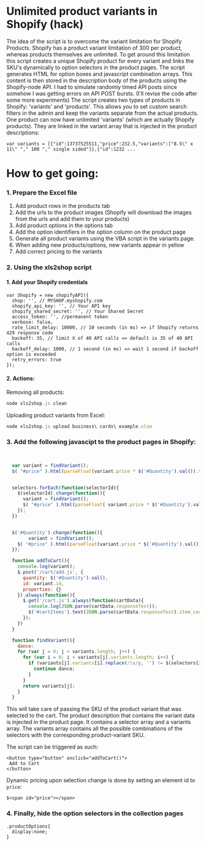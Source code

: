 # Unlimited product variants in Shopify (hack)

The idea of the script is to overcome the variant limitation for Shopify Products.
Shopify has a product variant limitation of 300 per product, whereas products themselves are unlimited.
To get around this limitation this script creates a unique Shopify product for every variant and links the SKU's dynamically to option selectors in the product pages.
The script generates HTML for option boxes and javascript combination arrays. This content is then stored in the description body of the products using the Shopify-node API.
I had to simulate randomly timed API posts since somehow I was getting errors on API POST bursts. (I'll revise the code after some more experiments)
The script creates two types of products in Shopify: 'variants' and 'products'. This allows you to set custom search filters in the admin and keep the variants separate from the actual products.
One product can now have unlimited 'variants' (which are actually Shopify products). They are linked in the variant array that is injected in the product descriptions:

```
var variants = [{"id":13737525511,"price":232.5,"variants":["8.5\" x 11\" "," 100 "," single sided"]},{"id":1232 ...
```
# How to get going:

### 1. Prepare the Excel file

1. Add product rows in the products tab
2. Add the urls to the product images (Shopify will download the images from the urls and add them to your products)
3. Add product options in the options tab
4. Add the option identifiers in the option column on the product page
5. Generate all product variants using the VBA script in the variants page.
6. When adding new products/options, new variants appear in yellow
7. Add correct pricing to the variants

### 2. Using the xls2shop script

#### 1. Add your Shopify credentials

```
var Shopify = new shopifyAPI({
  shop: '', // MYSHOP.myshopify.com
  shopify_api_key: '', // Your API key
  shopify_shared_secret: '', // Your Shared Secret
  access_token: '', //permanent token
  verbose: false,
  rate_limit_delay: 10000, // 10 seconds (in ms) => if Shopify returns 429 response code
  backoff: 35, // limit X of 40 API calls => default is 35 of 40 API calls
  backoff_delay: 1000, // 1 second (in ms) => wait 1 second if backoff option is exceeded
  retry_errors: true
});
```
#### 2. Actions:

Removing all products:

```javascript
node xls2shop.js clean
```

Uploading product variants from Excel:

```javascript
node xls2shop.js upload business\ cards\ example.xlsm
```

### 3. Add the following javascipt to the product pages in Shopify:

```javascript


  var variant = findVariant();
  $( "#price" ).html(parseFloat(variant.price * $('#Quantity').val()).toFixed(2) );


  selectors.forEach(function(selectorId){
    $(selectorId).change(function(){
      variant = findVariant();
      $( "#price" ).html(parseFloat( variant.price * $('#Quantity').val()).toFixed(2)  );
    });
  })


  $('#Quantity').change(function(){
        variant = findVariant();
    $( "#price" ).html(parseFloat(variant.price * $('#Quantity').val()).toFixed(2) );
  });

  function addToCart(){
    console.log(variant);
    $.post('/cart/add.js', {
      quantity: $('#Quantity').val(),
      id: variant.id,
      properties: {}
    }).always(function(){
      $.get('/cart.js').always(function(cartData){
        console.log(JSON.parse(cartData.responseText));
        $('#cartItems').text(JSON.parse(cartData.responseText).item_count);
      });
    })
  }

  function findVariant(){
    dance:
    for (var j = 0; j < variants.length; j++) {
      for (var i = 0; i < variants[j].variants.length; i++) {
        if (variants[j].variants[i].replace(/\s/g, '') != $(selectors[i]).val().replace(/\s/g, '')) {
          continue dance;
        }
      }
      return variants[j];
    }
  }

```

This will take care of passing the SKU of the product variant that was selected to the cart.
The product description that contains the variant data is injected in the product page. It contains a selector array and a variants array. The variants array contains all the possible combinations of the selectors with the corresponding product-variant SKU.

The script can be triggered as such:
```
<button type="button" onclick="addToCart()">
 Add to Cart
</button>

```

Dynamic pricing upon selection change is done by setting an element id to ```price```:

```
$<span id="price"></span>
```

### 4. Finally, hide the option selectors in the collection pages

```
.productOptions{
  display:none;
}
```

